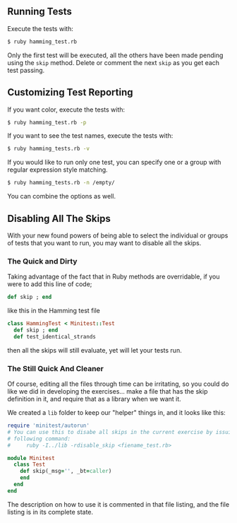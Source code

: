 ## Running Tests

Execute the tests with:

```bash
$ ruby hamming_test.rb
```

Only the first test will be executed, all the others have been made pending
using the `skip` method. Delete or comment the next `skip` as you get
each test passing.

## Customizing Test Reporting

If you want color, execute the tests with:

```bash
$ ruby hamming_test.rb -p
```

If you want to see the test names, execute the tests with:

```bash
$ ruby hamming_tests.rb -v
```

If you would like to run only one test, you can specify one or a group
with regular expression style matching.

```bash
$ ruby hamming_tests.rb -n /empty/
```

You can combine the options as well.

## Disabling All The Skips

With your new found powers of being able to select the individual or
groups of tests that you want to run, you may want to disable all the
skips.

### The Quick and Dirty

Taking advantage of the fact that in Ruby methods are overridable, if
you were to add this line of code;

```ruby
def skip ; end
```

like this in the Hamming test file

```ruby
class HammingTest < Minitest::Test
  def skip ; end
  def test_identical_strands
```

then all the skips will still evaluate, yet will let your tests run.

### The Still Quick And Cleaner

Of course, editing all the files through time can be irritating, so you
could do like we did in developing the exercises... make a file that has
the skip definition in it, and require that as a library when we want
it.

We created a `lib` folder to keep our "helper" things in, and it looks
like this:

```ruby
require 'minitest/autorun'
# You can use this to disabe all skips in the current exercise by issuing the
# following command:
#     ruby -I../lib -rdisable_skip <fiename_test.rb>

module Minitest
  class Test
    def skip(_msg='', _bt=caller)
    end
  end
end
```

The description on how to use it is commented in that file listing, and
the file listing is in its complete state.

